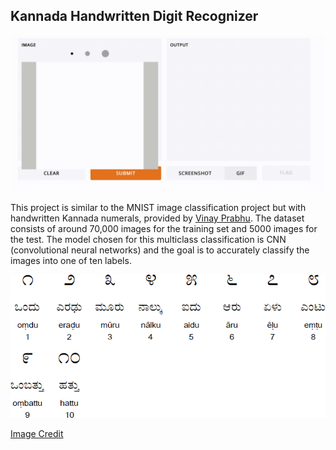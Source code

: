 ## Kannada Handwritten Digit Recognizer

![Alt Text](kannadadigits.gif)

This project is similar to the MNIST image classification project but with handwritten Kannada numerals, provided by [Vinay Prabhu](https://www.kaggle.com/c/Kannada-MNIST). The dataset consists of around 70,000 images for the training set and 5000 images for the test. The model chosen for this multiclass classification is CNN (convolutional neural networks) and the goal is to accurately classify the images into one of ten labels. 

![Alt Text](kannada4.gif)

[Image Credit](https://omniglot.com/writing/kannada.htm)
